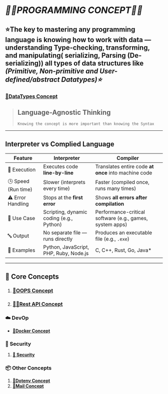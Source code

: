 # **_🧑‍💻PROGRAMMING CONCEPT👩‍💻_**

## ⭐The key to mastering any programming language is knowing how to work with data — understanding Type-checking, transforming, and manipulating( serializing, Parsing (De-serializing)) all types of data structures like **_(Primitive, Non-primitive and User-defined/abstract Datatypes)⭐_**

### **[🔗DataTypes Concept](./datatypes/datatypes.md)**

> ## **Language-Agnostic Thinking**
>
> ```text
> Knowing the concept is more important than knowing the Syntax
> ```

---

## **Interpreter vs Complied Language**

| Feature             | **Interpreter**                          | **Compiler**                                             |
| ------------------- | ---------------------------------------- | -------------------------------------------------------- |
| 🔄 Execution        | Executes code **line-by-line**           | Translates entire code **at once** into machine code     |
| 🕒 Speed (Run time) | Slower (interprets every time)           | Faster (compiled once, runs many times)                  |
| ⚠️ Error Handling   | Stops at the **first error**             | Shows **all errors after compilation**                   |
| 🧪 Use Case         | Scripting, dynamic coding (e.g., Python) | Performance-critical software (e.g., games, system apps) |
| 🔤 Output           | No separate file — runs directly         | Produces an executable file (e.g., `.exe`)               |
| 🧰 Examples         | Python, JavaScript, PHP, Ruby, Node.js   | C, C++, Rust, Go, Java\*                                 |

---

## 🚀 Core Concepts

1. ### **[🔗OOPS Concept](./oops/oops.md)**

2. ### **[🔗🌐Rest API Concept](./rest%20api/restapi.md)**

### **☁️ DevOp**

- **[🔗Docker Concept](./DevOp/docker/docker.md)**

### **🔐 Security**

1. **[🔗 Security](./security/security.md)**

### **📦 Other Concepts**

1. **[🔗Dotenv Concept](./Other%20Concepts/dotenv/dotenvconcepts.md)**
2. **[🔗Mail Concept](./Other%20Concepts/mail/mail.md)**
